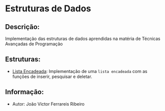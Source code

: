 # Estruturas de Dados 

## Descrição:

Implementação das estruturas de dados aprendidas na matéria de Técnicas Avançadas de Programação

## Estruturas:

- [Lista Encadeada](./src/structures/list/ListaEncadeada.java): Implementação de uma `lista encadeada` com as funções de inserir, pesquisar e deletar.

## Informação:

- Autor: João Victor Ferrareis Ribeiro